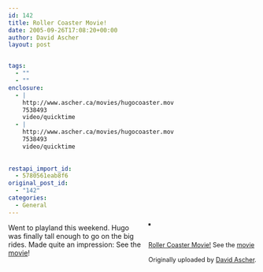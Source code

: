 ```yaml
---
id: 142
title: Roller Coaster Movie!
date: 2005-09-26T17:08:20+00:00
author: David Ascher
layout: post


tags:
  - ""
  - ""
enclosure:
  - |
    http://www.ascher.ca/movies/hugocoaster.mov
    7538493
    video/quicktime
  - |
    http://www.ascher.ca/movies/hugocoaster.mov
    7538493
    video/quicktime
    
    
restapi_import_id:
  - 5780561eab8f6
original_post_id:
  - "142"
categories:
  - General
---
```

<div style="float:right;margin-left:10px;margin-bottom:10px;">
  <a href="http://www.flickr.com/photos/davidascher/46932042/" title="photo sharing"><img src="http://static.flickr.com/30/46932042_d0594b204b_m.jpg" alt="" style="border:solid 2px #000000;" /></a><br /> <br /> <span style="font-size:.9em;margin-top:0;"><br /> <a href="http://www.flickr.com/photos/davidascher/46932042/">Roller Coaster Movie!</a> See the <a href="http://www.ascher.ca/movies/hugocoaster.mov">movie</a><br /> <br /> Originally uploaded by <a href="http://www.flickr.com/people/davidascher/">David Ascher</a>.<br /> </span>
</div>

Went to playland this weekend. Hugo was finally tall enough to go on the big rides. Made quite an impression: See the [movie](http://www.ascher.ca/movies/hugocoaster.mov)!